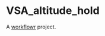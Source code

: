 # VSA_altitude_hold

A [workflowr][] project.

[workflowr]: https://github.com/jdblischak/workflowr
